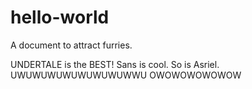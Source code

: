 # hello-world
A document to attract furries.


UNDERTALE is the BEST!
Sans is cool.
So is Asriel.
UWUWUWUWUWUWUWUWWU
OWOWOWOWOWOW
